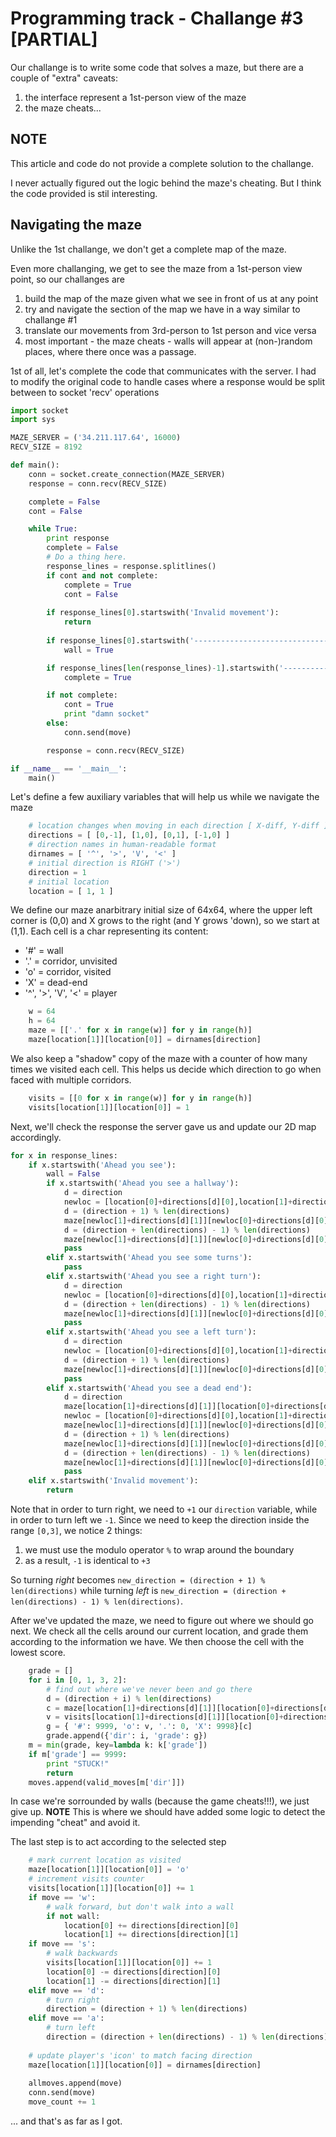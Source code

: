 # Programming track - Challange #3 [PARTIAL]

Our challange is to write some code that solves a maze, but there are a couple of "extra" caveats:

1. the interface represent a 1st-person view of the maze
2. the maze cheats...

## NOTE
This article and code do not provide a complete solution to the challange.

I never actually figured out the logic behind the maze's cheating. But I think the code provided is stil interesting.


## Navigating the maze

Unlike the 1st challange, we don't get a complete map of the maze.

Even more challanging, we get to see the maze from a 1st-person view point, so our challanges are 

1. build the map of the maze given what we see in front of us at any point
2. try and navigate the section of the map we have in a way similar to challange #1
3. translate our movements from 3rd-person to 1st person and vice versa
4. most important - the maze cheats - walls will appear at (non-)random places, where there once was a passage.

1st of all, let's complete the code that communicates with the server.
I had to modify the original code to handle cases where a response would be split between to socket 'recv' operations
```python
import socket
import sys

MAZE_SERVER = ('34.211.117.64', 16000)
RECV_SIZE = 8192

def main():
	conn = socket.create_connection(MAZE_SERVER)
	response = conn.recv(RECV_SIZE)

	complete = False
	cont = False

	while True:
		print response
		complete = False
		# Do a thing here.
		response_lines = response.splitlines()
		if cont and not complete:
			complete = True
			cont = False
		
		if response_lines[0].startswith('Invalid movement'):
			return
		
		if response_lines[0].startswith('-----------------------------------------'):
			wall = True

		if response_lines[len(response_lines)-1].startswith('-----------------------------------------') or response_lines[len(response_lines)-1].startswith('The possible moves are'):
			complete = True

		if not complete:
			cont = True
			print "damn socket"
		else:
			conn.send(move)

		response = conn.recv(RECV_SIZE)

if __name__ == '__main__':
	main()
```
Let's define a few auxiliary variables that will help us while we navigate the maze
```python
    # location changes when moving in each direction [ X-diff, Y-diff ]
	directions = [ [0,-1], [1,0], [0,1], [-1,0] ]
	# direction names in human-readable format
	dirnames = [ '^', '>', 'V', '<' ]
	# initial direction is RIGHT ('>')
	direction = 1
	# initial location
	location = [ 1, 1 ]
```
We define our maze anarbitrary initial size of 64x64, where the upper left corner is (0,0) and X grows to the right (and Y grows 'down), so we start at (1,1).
Each cell is a char representing its content:
* '#' = wall
* '.' = corridor, unvisited
* 'o' = corridor, visited
* 'X' = dead-end
* '^', '>', 'V', '<' = player
```python
	w = 64
	h = 64
	maze = [['.' for x in range(w)] for y in range(h)]
	maze[location[1]][location[0]] = dirnames[direction]
```
We also keep a "shadow" copy of the maze with a counter of how many times we visited each cell. This helps us decide which direction to go when faced with multiple corridors.
```python
	visits = [[0 for x in range(w)] for y in range(h)]
	visits[location[1]][location[0]] = 1
```
Next, we'll check the response the server gave us and update our 2D map accordingly.
```python
for x in response_lines:
    if x.startswith('Ahead you see'):
        wall = False
        if x.startswith('Ahead you see a hallway'):
            d = direction
            newloc = [location[0]+directions[d][0],location[1]+directions[d][1]]
            d = (direction + 1) % len(directions)
            maze[newloc[1]+directions[d][1]][newloc[0]+directions[d][0]] = '#'
            d = (direction + len(directions) - 1) % len(directions)
            maze[newloc[1]+directions[d][1]][newloc[0]+directions[d][0]] = '#'
            pass
        elif x.startswith('Ahead you see some turns'):
            pass
        elif x.startswith('Ahead you see a right turn'):
            d = direction
            newloc = [location[0]+directions[d][0],location[1]+directions[d][1]]
            d = (direction + len(directions) - 1) % len(directions)
            maze[newloc[1]+directions[d][1]][newloc[0]+directions[d][0]] = '#'
            pass
        elif x.startswith('Ahead you see a left turn'):
            d = direction
            newloc = [location[0]+directions[d][0],location[1]+directions[d][1]]
            d = (direction + 1) % len(directions)
            maze[newloc[1]+directions[d][1]][newloc[0]+directions[d][0]] = '#'
            pass
        elif x.startswith('Ahead you see a dead end'):
            d = direction
            maze[location[1]+directions[d][1]][location[0]+directions[d][0]] = 'X'
            newloc = [location[0]+directions[d][0],location[1]+directions[d][1]]
            maze[newloc[1]+directions[d][1]][newloc[0]+directions[d][0]] = '#'
            d = (direction + 1) % len(directions)
            maze[newloc[1]+directions[d][1]][newloc[0]+directions[d][0]] = '#'
            d = (direction + len(directions) - 1) % len(directions)
            maze[newloc[1]+directions[d][1]][newloc[0]+directions[d][0]] = '#'
            pass
    elif x.startswith('Invalid movement'):
        return
```
Note that in order to turn right, we need to `+1` our `direction` variable, while in order to turn left we `-1`. Since we need to keep the direction inside the range `[0,3]`, we notice 2 things:
1. we must use the modulo operator `%` to wrap around the boundary
2. as a result, `-1` is identical to `+3`

So turning *right* becomes `new_direction = (direction + 1) % len(directions)` while turning *left* is `new_direction = (direction + len(directions) - 1) % len(directions)`.

After we've updated the maze, we need to figure out where we should go next. We check all the cells around our current location, and grade them according to the information we have. We then choose the cell with the lowest score.
```python
    grade = []
    for i in [0, 1, 3, 2]:
        # find out where we've never been and go there
        d = (direction + i) % len(directions)
        c = maze[location[1]+directions[d][1]][location[0]+directions[d][0]];
        v = visits[location[1]+directions[d][1]][location[0]+directions[d][0]];
        g = { '#': 9999, 'o': v, '.': 0, 'X': 9998}[c]
        grade.append({'dir': i, 'grade': g})
    m = min(grade, key=lambda k: k['grade'])
    if m['grade'] == 9999:
        print "STUCK!"
        return
    moves.append(valid_moves[m['dir']])
```
In case we're sorrounded by walls (because the game cheats!!!), we just give up.
**NOTE**
This is where we should have added some logic to detect the impending "cheat" and avoid it.

The last step is to act according to the selected step
```python
    # mark current location as visited
    maze[location[1]][location[0]] = 'o'
    # increment visits counter
    visits[location[1]][location[0]] += 1
    if move == 'w':
        # walk forward, but don't walk into a wall
        if not wall:
            location[0] += directions[direction][0]
            location[1] += directions[direction][1]
    if move == 's':
        # walk backwards
        visits[location[1]][location[0]] += 1
        location[0] -= directions[direction][0]
        location[1] -= directions[direction][1]
    elif move == 'd':
        # turn right
        direction = (direction + 1) % len(directions)
    elif move == 'a':
        # turn left
        direction = (direction + len(directions) - 1) % len(directions)
    
    # update player's 'icon' to match facing direction
    maze[location[1]][location[0]] = dirnames[direction]
    
	allmoves.append(move)
	conn.send(move)
	move_count += 1
```
... and that's as far as I got.
